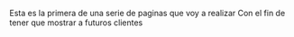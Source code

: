 Esta es la primera de una serie de paginas que voy a realizar
Con el fin de tener que mostrar a futuros clientes